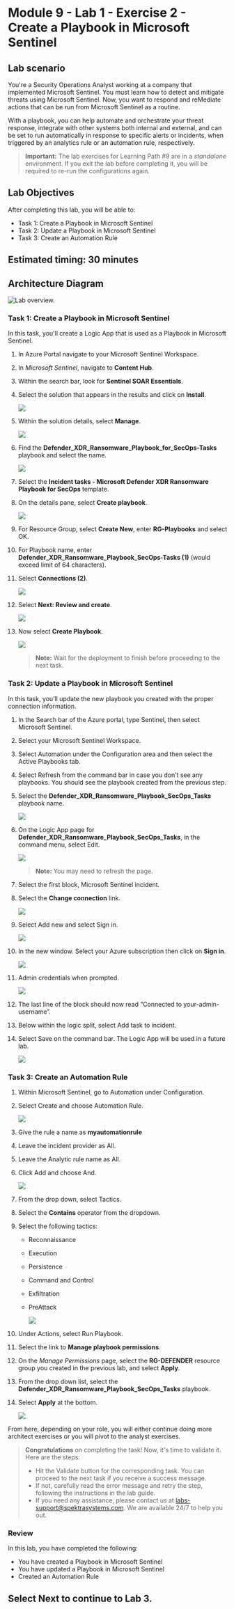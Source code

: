 # Module 9 - Lab 1 - Exercise 2 - Create a Playbook in Microsoft Sentinel

## Lab scenario

You're a Security Operations Analyst working at a company that implemented Microsoft Sentinel. You must learn how to detect and mitigate threats using Microsoft Sentinel. Now, you want to respond and reMediate actions that can be run from Microsoft Sentinel as a routine.

With a playbook, you can help automate and orchestrate your threat response, integrate with other systems both internal and external, and can be set to run automatically in response to specific alerts or incidents, when triggered by an analytics rule or an automation rule, respectively.

>**Important:** The lab exercises for Learning Path #9 are in a *standalone* environment. If you exit the lab before completing it, you will be required to re-run the configurations again.

## Lab Objectives
  
After completing this lab, you will be able to:
- Task 1: Create a Playbook in Microsoft Sentinel
- Task 2: Update a Playbook in Microsoft Sentinel
- Task 3: Create an Automation Rule

## Estimated timing: 30 minutes

## Architecture Diagram

  ![Lab overview.](../Media/archdialab9ex2.png)

### Task 1: Create a Playbook in Microsoft Sentinel

In this task, you'll create a Logic App that is used as a Playbook in Microsoft Sentinel.

1. In Azure Portal navigate to your Microsoft Sentinel Workspace.

1. In *Microsoft Sentinel*, navigate to **Content Hub**.

1. Within the search bar, look for **Sentinel SOAR Essentials**.

1. Select the solution that appears in the results and click on **Install**.

   ![](../Media/6.png)

1. Within the solution details, select **Manage**.

    ![](../Media/5.png)

1. Find the **Defender_XDR_Ransomware_Playbook_for_SecOps-Tasks** playbook and select the name.

   ![](../Media/4.png)

1. Select the **Incident tasks - Microsoft Defender XDR Ransomware Playbook for SecOps** template.

1. On the details pane, select **Create playbook**.

    ![](../Media/7.png)

1. For Resource Group, select **Create New**, enter **RG-Playbooks** and select OK.

1. For Playbook name, enter **Defender_XDR_Ransomware_Playbook_SecOps-Tasks (1)** (would exceed limit of 64 characters).

1. Select **Connections (2)**.

   ![](../Media/8.png)

1. Select **Next: Review and create**.

    ![](../Media/9.png)

1. Now select **Create Playbook**.

    ![](../Media/10.png)

    >**Note:** Wait for the deployment to finish before proceeding to the next task.

### Task 2: Update a Playbook in Microsoft Sentinel

In this task, you’ll update the new playbook you created with the proper connection information.

1. In the Search bar of the Azure portal, type Sentinel, then select Microsoft Sentinel.

1. Select your Microsoft Sentinel Workspace.

1. Select Automation under the Configuration area and then select the Active Playbooks tab.

1. Select Refresh from the command bar in case you don’t see any playbooks. You should see the playbook created from the previous step.

1. Select the **Defender_XDR_Ransomware_Playbook_SecOps_Tasks** playbook name.

   ![](../Media/11.png)

1. On the Logic App page for **Defender_XDR_Ransomware_Playbook_SecOps_Tasks**, in the command menu, select Edit.

    ![](../Media/12.png)

    >**Note:** You may need to refresh the page.

1. Select the first block, Microsoft Sentinel incident.

1. Select the **Change connection** link.

    ![](../Media/13.png)

1. Select Add new and select Sign in. 

    ![](../Media/14.png)

1. In the new window. Select your Azure subscription then click on **Sign in**.

   ![](../Media/15.png)

1. Admin credentials when prompted.

    ![](../Media/16.png)

1. The last line of the block should now read “Connected to your-admin-username”.

1. Below within the logic split, select Add task to incident.

1. Select Save on the command bar. The Logic App will be used in a future lab.

    ![](../Media/21.png)

### Task 3: Create an Automation Rule

1. Within Microsoft Sentinel, go to Automation under Configuration.

1. Select Create and choose Automation Rule.

   ![](../Media/17.png)

1. Give the rule a name as **myautomationrule<inject key="DeploymentID" enableCopy="false"/>**

1. Leave the incident provider as All.

1. Leave the Analytic rule name as All.

1. Click Add and choose And.

    ![](../Media/18.png)

1. From the drop down, select Tactics.

1. Select the **Contains** operator from the dropdown.

1. Select the following tactics:
    - Reconnaissance
    - Execution
    - Persistence
    - Command and Control
    - Exfiltration
    - PreAttack

      ![](../Media/19.png)

1. Under Actions, select Run Playbook.

1. Select the link to **Manage playbook permissions**.

1. On the *Manage Permissions* page, select the **RG-DEFENDER** resource group you created in the previous lab, and select **Apply**.

1. From the drop down list, select the **Defender_XDR_Ransomware_Playbook_SecOps_Tasks** playbook.

1. Select **Apply** at the bottom.

   ![](../Media/20.png)

From here, depending on your role, you will either continue doing more architect exercises or you will pivot to the analyst exercises.

   > **Congratulations** on completing the task! Now, it's time to validate it. Here are the steps:
   > - Hit the Validate button for the corresponding task. You can proceed to the next task if you receive a success message.
   > - If not, carefully read the error message and retry the step, following the instructions in the lab guide.
   > - If you need any assistance, please contact us at labs-support@spektrasystems.com. We are available 24/7 to help you out.

   <validation step="9a03fda7-3dc7-407d-bbea-d9650d728011" />

### Review
In this lab, you have completed the following:
- You have created a Playbook in Microsoft Sentinel
- You have updated a Playbook in Microsoft Sentinel
- Created an Automation Rule

## Select **Next** to continue to Lab 3.

